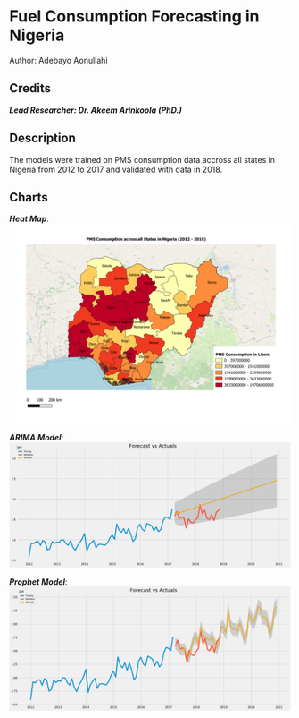 # Fuel Consumption Forecasting in Nigeria
Author: Adebayo Aonullahi

## Credits
**_Lead Researcher: Dr. Akeem Arinkoola (PhD.)_**<br>

## Description
The models were trained on PMS consumption data accross all states in Nigeria from 2012 to 2017 and validated with data in 2018. 

## Charts
**_Heat Map_**:<br>
<img src="map.png"><br>

**_ARIMA Model_**:<br>
<img src="arima.png"><br>

**_Prophet Model_**:<br>
<img src="prophet.png"><br>
